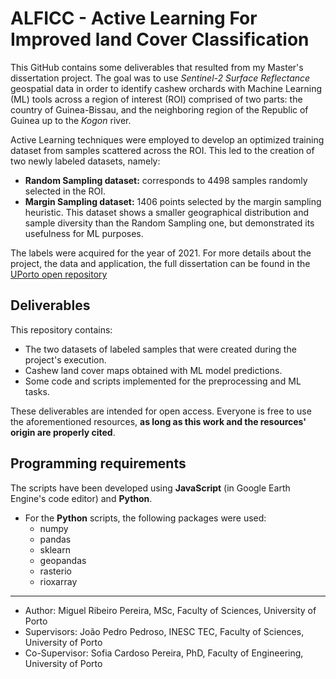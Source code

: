 # ALFICC - Active Learning For Improved land Cover Classification

This GitHub contains some deliverables that resulted from my Master's dissertation project. The goal was to use _Sentinel-2 Surface Reflectance_ geospatial data in order to identify cashew orchards with Machine Learning (ML) tools across a region of interest (ROI) comprised of two parts: the country of Guinea-Bissau, and the neighboring region of the Republic of Guinea up to the _Kogon_ river.

Active Learning techniques were employed to develop an optimized training dataset from samples scattered across the ROI. This led to the creation of two newly labeled datasets, namely:
* __Random Sampling dataset:__ corresponds to $4498$ samples randomly selected in the ROI.
* __Margin Sampling dataset:__ $1406$ points selected by the margin sampling heuristic. This dataset shows a smaller geographical distribution and sample diversity than the Random Sampling one, but demonstrated its usefulness for ML purposes.

The labels were acquired for the year of 2021. For more details about the project, the data and application, the full dissertation can be found in the [UPorto open repository](https://hdl.handle.net/10216/164196)

## Deliverables

This repository contains:
* The two datasets of labeled samples that were created during the project's execution.
* Cashew land cover maps obtained with ML model predictions.
* Some code and scripts implemented for the preprocessing and ML tasks.

These deliverables are intended for open access. Everyone is free to use the aforementioned resources, __as long as this work and the resources' origin are properly cited__.

## Programming requirements

The scripts have been developed using __JavaScript__ (in Google Earth Engine's code editor) and __Python__.

* For the __Python__ scripts, the following packages were used:
  * numpy
  * pandas
  * sklearn
  * geopandas
  * rasterio
  * rioxarray
____

* Author: Miguel Ribeiro Pereira, MSc, Faculty of Sciences, University of Porto
* Supervisors: João Pedro Pedroso, INESC TEC, Faculty of Sciences, University of Porto
* Co-Supervisor: Sofia Cardoso Pereira, PhD, Faculty of Engineering, University of Porto
